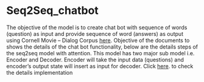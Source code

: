 # Seq2Seq_chatbot
The objective of the model is to create chat bot with sequence of words (question) as input and provide sequence of word (answers) as output using Cornell Movie – Dialog Corpus <a href="https://www.cs.cornell.edu/~cristian/Cornell_Movie-Dialogs_Corpus.html">here</a>. Objective of the documents to shows the details of the chat bot functionality, below are the details steps of the seq2seq model with attention. This model has two major sub model i.e. Encoder and Decoder. Encoder will take the input data (questions) and encoder’s output state will insert as input for decoder.
Click <a href="http://mlaileader.com/post/chat-bot/4">here</a>. to check the details implementation
